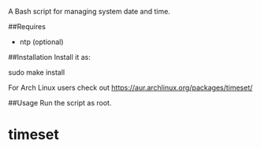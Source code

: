 A Bash script for managing system date and time.

##Requires
<ul>
<li>ntp (optional)</li>
</ul>

##Installation
Install it as:

sudo make install

For Arch Linux users check out https://aur.archlinux.org/packages/timeset/

##Usage
Run the script as root.

# timeset
